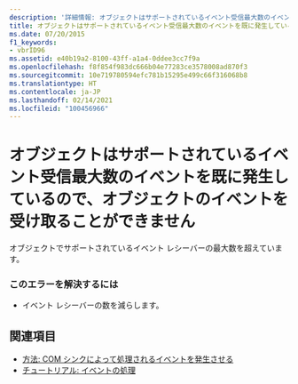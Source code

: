 ```yaml
---
description: '詳細情報: オブジェクトはサポートされているイベント受信最大数のイベントを既に発生させているため、オブジェクトのイベントをシンクすることができません'
title: オブジェクトはサポートされているイベント受信最大数のイベントを既に発生しているので、オブジェクトのイベントを受け取ることができません
ms.date: 07/20/2015
f1_keywords:
- vbrID96
ms.assetid: e40b19a2-8100-43ff-a1a4-0ddee3cc7f9a
ms.openlocfilehash: f8f854f983dc666b04e77283ce3578008ad870f3
ms.sourcegitcommit: 10e719780594efc781b15295e499c66f316068b8
ms.translationtype: HT
ms.contentlocale: ja-JP
ms.lasthandoff: 02/14/2021
ms.locfileid: "100456966"
---
```

# <a name="unable-to-sink-events-of-object-because-the-object-is-already-firing-events-to-the-maximum-number-of-event-receivers-it-supports"></a>オブジェクトはサポートされているイベント受信最大数のイベントを既に発生しているので、オブジェクトのイベントを受け取ることができません

オブジェクトでサポートされているイベント レシーバーの最大数を超えています。  
  
### <a name="to-correct-the-error"></a>このエラーを解決するには  
  
- イベント レシーバーの数を減らします。  
  
## <a name="see-also"></a>関連項目

- [方法: COM シンクによって処理されるイベントを発生させる](/previous-versions/dotnet/netframework-4.0/dd8bf0x3(v=vs.100))
- [チュートリアル: イベントの処理](../programming-guide/language-features/events/walkthrough-handling-events.md)
